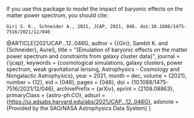 If you use this package to model the impact of baryonic effects on the matter power spectrum, you should cite:

    Giri S. K., Schneider A., 2021, JCAP, 2021, 046. doi:10.1088/1475-7516/2021/12/046

@ARTICLE{2021JCAP...12..046G,
       author = {{Giri}, Sambit K. and {Schneider}, Aurel},
        title = "{Emulation of baryonic effects on the matter power spectrum and constraints from galaxy cluster data}",
      journal = {\jcap},
     keywords = {cosmological simulations, galaxy clusters, power spectrum, weak gravitational lensing, Astrophysics - Cosmology and Nongalactic Astrophysics},
         year = 2021,
        month = dec,
       volume = {2021},
       number = {12},
          eid = {046},
        pages = {046},
          doi = {10.1088/1475-7516/2021/12/046},
archivePrefix = {arXiv},
       eprint = {2108.08863},
 primaryClass = {astro-ph.CO},
       adsurl = {https://ui.adsabs.harvard.edu/abs/2021JCAP...12..046G},
      adsnote = {Provided by the SAO/NASA Astrophysics Data System}
}
